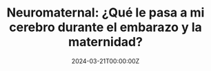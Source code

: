 ---
title: "Neuromaternal: ¿Qué le pasa a mi cerebro durante el embarazo y la maternidad?"
authors:
- Susana Carmona
date: "2024-03-21T00:00:00Z"
doi: ""
publishDate: "2024-03-21T00:00:00Z"
# Publication type.
# Legend: 0 = Uncategorized; 1 = Conference paper; 2 = Journal article;
# 3 = Preprint / Working Paper; 4 = Report; 5 = Book; 6 = Book section;
# 7 = Thesis; 8 = Patent
publication_types: ["6"]
publication: "*Penguin Random House*"
tags:
- Books
# - Maternidad
featured: true
links:
- name: Enlace al libro
  url: https://www.penguinlibros.com/es/ciencia-y-tecnologia/339781-libro-neuromaternal-9788466678087
---